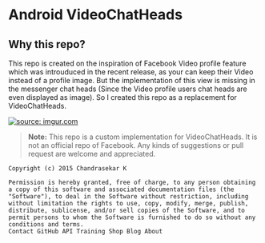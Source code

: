 # Android VideoChatHeads

Why this repo?
--------------

This repo is created on the inspiration of Facebook Video profile feature which was introuduced in the recent release, as your can keep their Video instead of a profile image. But the implementation of this view is missing in the messenger chat heads (Since the Video profile users chat heads are even displayed as image). So I created this repo as a replacement for VideoChatHeads. 


<a href="http://imgur.com/biUpeZp"><img src="http://i.imgur.com/biUpeZp.gif" title="source: imgur.com" /></a>


> **Note:** This repo is a custom implementation for VideoChatHeads. It is not an official repo of Facebook. Any kinds of suggestions or pull request are welcome and appreciated.

```
Copyright (c) 2015 Chandrasekar K

Permission is hereby granted, free of charge, to any person obtaining
a copy of this software and associated documentation files (the
"Software"), to deal in the Software without restriction, including
without limitation the rights to use, copy, modify, merge, publish,
distribute, sublicense, and/or sell copies of the Software, and to
permit persons to whom the Software is furnished to do so without any conditions and terms.
Contact GitHub API Training Shop Blog About

```
